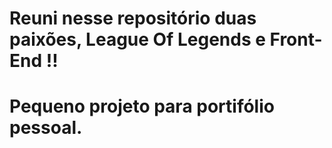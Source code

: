 # Reuni nesse repositório duas paixões, League Of Legends e Front-End !!
# Pequeno projeto para portifólio pessoal.
